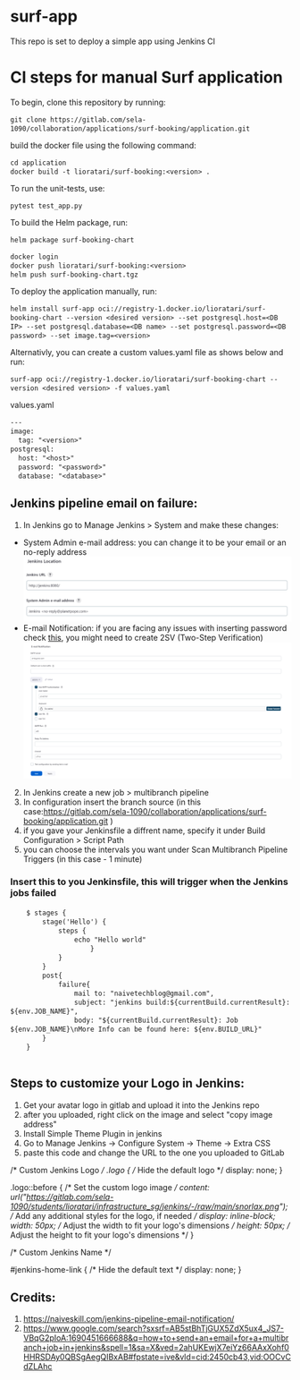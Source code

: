 # surf-app
This repo is set to deploy a simple app using Jenkins CI

# CI steps for manual Surf application

To begin, clone this repository by running:
```
git clone https://gitlab.com/sela-1090/collaboration/applications/surf-booking/application.git
```

build the docker file using the following command:
```
cd application
docker build -t lioratari/surf-booking:<version> .
```

To run the unit-tests, use:
```
pytest test_app.py
```

To build the Helm package, run:
```
helm package surf-booking-chart
```

```
docker login
docker push lioratari/surf-booking:<version>
helm push surf-booking-chart.tgz
```
To deploy the application manually, run:
```
helm install surf-app oci://registry-1.docker.io/lioratari/surf-booking-chart --version <desired version> --set postgresql.host=<DB IP> --set postgresql.database=<DB name> --set postgresql.password=<DB password> --set image.tag=<version>
```
Alternativly, you can create a custom values.yaml file as shows below and run:  
```
surf-app oci://registry-1.docker.io/lioratari/surf-booking-chart --version <desired version> -f values.yaml
```
values.yaml
```
---
image:
  tag: "<version>"
postgresql:
  host: "<host>"
  password: "<password>"
  database: "<database>"
```

## Jenkins pipeline email on failure: 
1. In Jenkins go to Manage Jenkins > System and make these changes: 
- System Admin e-mail address: you can change it to be your email or an no-reply address
  ![jenkins1](follow-along-images/jenkins1.png)
-  E-mail Notification: if you are facing any issues with inserting password check [this](https://support.google.com/accounts/answer/185833#zippy=), you might need to create 2SV (Two-Step Verification)
  ![jenkins2](follow-along-images/jenkins2.png)

2. In Jenkins create a new job > multibranch pipeline
3. In configuration insert the branch source (in this case:https://gitlab.com/sela-1090/collaboration/applications/surf-booking/application.git )
4. if you gave your Jenkinsfile a diffrent name, specify it under Build Configuration > Script Path
5. you can choose the intervals you want under Scan Multibranch Pipeline Triggers (in this case - 1 minute)

### Insert this to you Jenkinsfile, this will trigger when the Jenkins jobs failed

```
    $ stages {
        stage('Hello') {
            steps {
                echo "Hello world"
                    }
            }
        }
        post{
            failure{
                mail to: "naivetechblog@gmail.com",
                subject: "jenkins build:${currentBuild.currentResult}: ${env.JOB_NAME}",
                body: "${currentBuild.currentResult}: Job ${env.JOB_NAME}\nMore Info can be found here: ${env.BUILD_URL}"
        }
    }
    
```
## Steps to customize your Logo in Jenkins:

1. Get your avatar logo in gitlab and upload it into the Jenkins repo
2. after you uploaded, right click on the image and select "copy image address"
3. Install Simple Theme Plugin in jenkins
4. Go to Manage Jenkins → Configure System → Theme → Extra CSS
5. paste this code and change the URL to the one you uploaded to GitLab

/* Custom Jenkins Logo */
.logo {
  /* Hide the default logo */
  display: none;
}

.logo::before {
  /* Set the custom logo image */
  content: url("https://gitlab.com/sela-1090/students/lioratari/infrastructure_sg/jenkins/-/raw/main/snorlax.png");
  /* Add any additional styles for the logo, if needed */
  display: inline-block;
  width: 50px; /* Adjust the width to fit your logo's dimensions */
  height: 50px; /* Adjust the height to fit your logo's dimensions */
}

/* Custom Jenkins Name */


#jenkins-home-link {
  /* Hide the default text */
  display: none;
}

## Credits:
1. https://naiveskill.com/jenkins-pipeline-email-notification/
2. https://www.google.com/search?sxsrf=AB5stBhTjGUX5ZdX5ux4_JS7-VBqG2pIoA:1690451666688&q=how+to+send+an+email+for+a+multibranch+job+in+jenkins&spell=1&sa=X&ved=2ahUKEwjX7eiYz66AAxXohf0HHRSDAy0QBSgAegQIBxAB#fpstate=ive&vld=cid:2450cb43,vid:OOCvCdZLAhc
    



